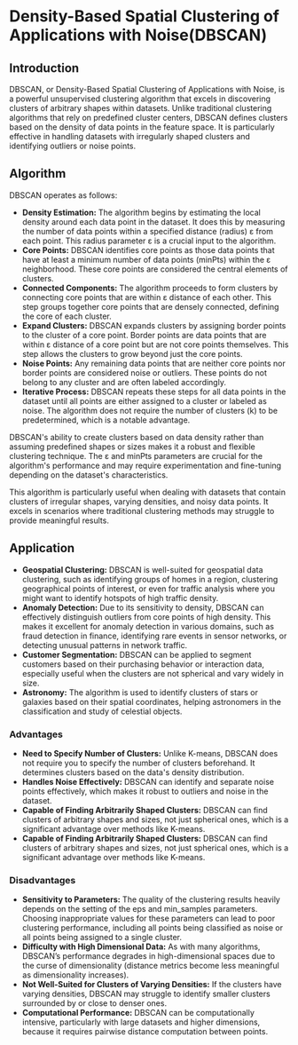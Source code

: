# Density-Based Spatial Clustering of Applications with Noise(DBSCAN)

## Introduction
DBSCAN, or Density-Based Spatial Clustering of Applications with Noise, is a powerful unsupervised clustering algorithm that excels in discovering clusters of arbitrary shapes within datasets. Unlike traditional clustering algorithms that rely on predefined cluster centers, DBSCAN defines clusters based on the density of data points in the feature space. It is particularly effective in handling datasets with irregularly shaped clusters and identifying outliers or noise points.

## Algorithm 
DBSCAN operates as follows:
- **Density Estimation:** The algorithm begins by estimating the local density around each data point in the dataset. It does this by measuring the number of data points within a specified distance (radius) ε from each point. This radius parameter ε is a crucial input to the algorithm.
- **Core Points:** DBSCAN identifies core points as those data points that have at least a minimum number of data points (minPts) within the ε neighborhood. These core points are considered the central elements of clusters.
- **Connected Components:** The algorithm proceeds to form clusters by connecting core points that are within ε distance of each other. This step groups together core points that are densely connected, defining the core of each cluster.
- **Expand Clusters:** DBSCAN expands clusters by assigning border points to the cluster of a core point. Border points are data points that are within ε distance of a core point but are not core points themselves. This step allows the clusters to grow beyond just the core points.
- **Noise Points:** Any remaining data points that are neither core points nor border points are considered noise or outliers. These points do not belong to any cluster and are often labeled accordingly.
- **Iterative Process:** DBSCAN repeats these steps for all data points in the dataset until all points are either assigned to a cluster or labeled as noise. The algorithm does not require the number of clusters (k) to be predetermined, which is a notable advantage.

DBSCAN's ability to create clusters based on data density rather than assuming predefined shapes or sizes makes it a robust and flexible clustering technique. The ε and minPts parameters are crucial for the algorithm's performance and may require experimentation and fine-tuning depending on the dataset's characteristics.

This algorithm is particularly useful when dealing with datasets that contain clusters of irregular shapes, varying densities, and noisy data points. It excels in scenarios where traditional clustering methods may struggle to provide meaningful results.

## Application
- **Geospatial Clustering:** DBSCAN is well-suited for geospatial data clustering, such as identifying groups of homes in a region, clustering geographical points of interest, or even for traffic analysis where you might want to identify hotspots of high traffic density.
- **Anomaly Detection:** Due to its sensitivity to density, DBSCAN can effectively distinguish outliers from core points of high density. This makes it excellent for anomaly detection in various domains, such as fraud detection in finance, identifying rare events in sensor networks, or detecting unusual patterns in network traffic.
- **Customer Segmentation:** DBSCAN can be applied to segment customers based on their purchasing behavior or interaction data, especially useful when the clusters are not spherical and vary widely in size.
- **Astronomy:** The algorithm is used to identify clusters of stars or galaxies based on their spatial coordinates, helping astronomers in the classification and study of celestial objects.

### Advantages
- **Need to Specify Number of Clusters:** Unlike K-means, DBSCAN does not require you to specify the number of clusters beforehand. It determines clusters based on the data's density distribution.
- **Handles Noise Effectively:** DBSCAN can identify and separate noise points effectively, which makes it robust to outliers and noise in the dataset.
- **Capable of Finding Arbitrarily Shaped Clusters:** DBSCAN can find clusters of arbitrary shapes and sizes, not just spherical ones, which is a significant advantage over methods like K-means.
- **Capable of Finding Arbitrarily Shaped Clusters:** DBSCAN can find clusters of arbitrary shapes and sizes, not just spherical ones, which is a significant advantage over methods like K-means.

### Disadvantages
- **Sensitivity to Parameters:** The quality of the clustering results heavily depends on the setting of the eps and min_samples parameters. Choosing inappropriate values for these parameters can lead to poor clustering performance, including all points being classified as noise or all points being assigned to a single cluster.
- **Difficulty with High Dimensional Data:** As with many algorithms, DBSCAN’s performance degrades in high-dimensional spaces due to the curse of dimensionality (distance metrics become less meaningful as dimensionality increases).
- **Not Well-Suited for Clusters of Varying Densities:** If the clusters have varying densities, DBSCAN may struggle to identify smaller clusters surrounded by or close to denser ones.
- **Computational Performance:** DBSCAN can be computationally intensive, particularly with large datasets and higher dimensions, because it requires pairwise distance computation between points.

